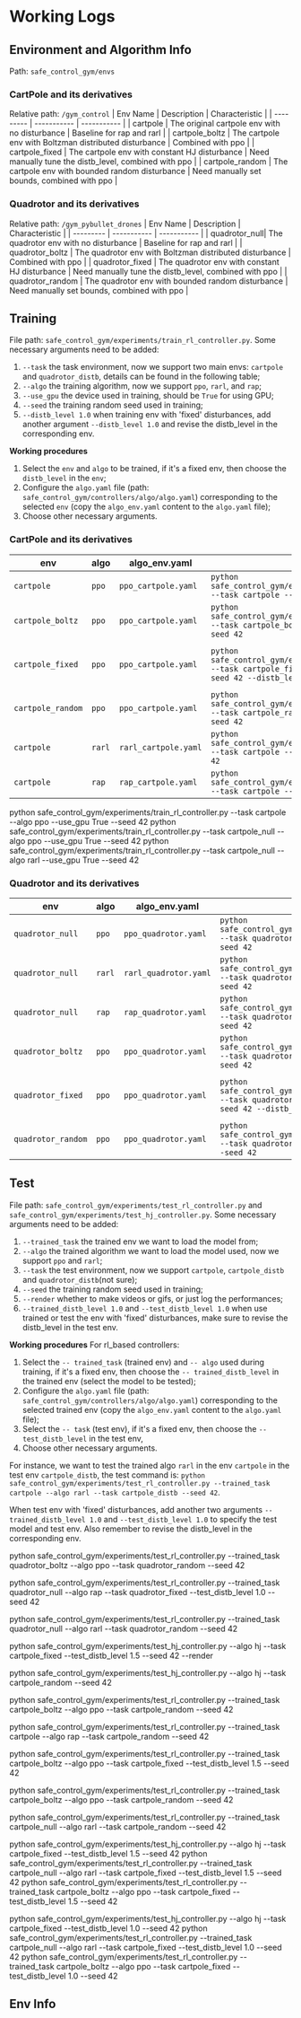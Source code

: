 # Working Logs

## Environment and Algorithm Info
Path: `safe_control_gym/envs`
### CartPole and its derivatives
Relative path: `/gym_control`
| Env Name  | Description | Characteristic | 
| --------- | ----------- |  ----------- |
| cartpole  | The original cartpole env with no disturbance | Baseline for rap and rarl | 
| cartpole_boltz | The cartpole env with Boltzman distributed disturbance | Combined with ppo |
| cartpole_fixed | The cartpole env with constant HJ disturbance | Need manually tune the distb_level, combined with ppo | 
| cartpole_random | The cartpole env with bounded random disturbance | Need manually set bounds, combined with ppo | 

### Quadrotor and its derivatives
Relative path: `/gym_pybullet_drones`
| Env Name  | Description | Characteristic | 
| --------- | ----------- |  ----------- |
| quadrotor_null| The quadrotor env with no disturbance | Baseline for rap and rarl |
| quadrotor_boltz | The quadrotor env with Boltzman distributed disturbance | Combined with ppo | 
| quadrotor_fixed | The quadrotor env with constant HJ disturbance | Need manually tune the distb_level, combined with ppo |
| quadrotor_random | The quadrotor env with bounded random disturbance | Need manually set bounds, combined with ppo | 


## Training
File path:  `safe_control_gym/experiments/train_rl_controller.py`. 
Some necessary arguments need to be added: 
1. `--task` the task environment, now we support two main envs: `cartpole` and `quadrotor_distb`, details can be found in the following table;
2. `--algo` the training algorithm, now we support `ppo`, `rarl`, and `rap`;
3. `--use_gpu` the device used in training, should be `True` for using GPU;
4. `--seed` the training random seed used in training;
5. `--distb_level 1.0` when training env with 'fixed' disturbances, add another argument `--distb_level 1.0` and revise the distb_level in the corresponding env.

**Working procedures**
1. Select the `env` and `algo` to be trained, if it's a fixed env, then choose the `distb_level` in the `env`;
2. Configure the `algo.yaml` file (path: `safe_control_gym/controllers/algo/algo.yaml`) corresponding to the selected `env` (copy the `algo_env.yaml` content to the `algo.yaml` file);
3. Choose other necessary arguments. 

### CartPole and its derivatives
| env | algo  | algo_env.yaml | commands | else
| --------- | ----------- |  ----------- | ----------- | ----------- |
| `cartpole`| `ppo` | `ppo_cartpole.yaml` | `python safe_control_gym/experiments/train_rl_controller.py --task cartpole --algo ppo --use_gpu True --seed 42` | Baseline0 |
| `cartpole_boltz`| `ppo` | `ppo_cartpole.yaml` | `python safe_control_gym/experiments/train_rl_controller.py --task cartpole_boltz --algo ppo --use_gpu True --seed 42` | Our proposed method |
| `cartpole_fixed`| `ppo` | `ppo_cartpole.yaml` | `python safe_control_gym/experiments/train_rl_controller.py --task cartpole_fixed --algo ppo --use_gpu True --seed 42 --distb_level 1.0` | Baseline3, take care of the distb_level |
| `cartpole_random`| `ppo` | `ppo_cartpole.yaml` | `python safe_control_gym/experiments/train_rl_controller.py --task cartpole_random --algo ppo --use_gpu True --seed 42` | Baseline4 (not trained)|
| `cartpole`| `rarl` | `rarl_cartpole.yaml` | `python safe_control_gym/experiments/train_rl_controller.py --task cartpole --algo rarl --use_gpu True --seed 42` | Baseline1 |
| `cartpole`| `rap` | `rap_cartpole.yaml` | `python safe_control_gym/experiments/train_rl_controller.py --task cartpole --algo rap --use_gpu True --seed 42` | Baseline2 |


python safe_control_gym/experiments/train_rl_controller.py --task cartpole --algo ppo --use_gpu True --seed 42
python safe_control_gym/experiments/train_rl_controller.py --task cartpole_null --algo ppo --use_gpu True --seed 42
python safe_control_gym/experiments/train_rl_controller.py --task cartpole_null --algo rarl --use_gpu True --seed 42

### Quadrotor and its derivatives
| env | algo  | algo_env.yaml | commands | else
| --------- | ----------- |  ----------- | ----------- | ----------- |
| `quadrotor_null`| `ppo` | `ppo_quadrotor.yaml` | `python safe_control_gym/experiments/train_rl_controller.py --task quadrotor_null --algo ppo --use_gpu True --seed 42` | Baseline0 |
| `quadrotor_null`| `rarl` | `rarl_quadrotor.yaml` | `python safe_control_gym/experiments/train_rl_controller.py --task quadrotor_null --algo rarl --use_gpu True --seed 42` | Baseline1 |
| `quadrotor_null`| `rap` | `rap_quadrotor.yaml` | `python safe_control_gym/experiments/train_rl_controller.py --task quadrotor_null --algo rap --use_gpu True --seed 42` | Baseline2 |
| `quadrotor_boltz`| `ppo` | `ppo_quadrotor.yaml` | `python safe_control_gym/experiments/train_rl_controller.py --task quadrotor_boltz --algo ppo --use_gpu True --seed 42` | Our proposed method |
| `quadrotor_fixed`| `ppo` | `ppo_quadrotor.yaml` | `python safe_control_gym/experiments/train_rl_controller.py --task quadrotor_fixed --algo ppo --use_gpu True --seed 42 --distb_level 1.0` | Baseline4, take care of the distb_level |
| `quadrotor_random`| `ppo` | `ppo_quadrotor.yaml` | `python safe_control_gym/experiments/train_rl_controller.py --task quadrotor_random --algo ppo --use_gpu True --seed 42` | Baseline5 (not trained)|


## Test
File path:  `safe_control_gym/experiments/test_rl_controller.py` and `safe_control_gym/experiments/test_hj_controller.py`.
Some necessary arguments need to be added: 
1. `--trained_task` the trained env we want to load the model from;
2. `--algo` the trained algorithm we want to load the model used, now we support `ppo` and `rarl`;
3. `--task` the test environment, now we support `cartpole`, `cartpole_distb` and `quadrotor_distb`(not sure);
4. `--seed` the training random seed used in training;
4. `--render` whether to make videos or gifs, or just log the performances;
5. `--trained_distb_level 1.0` and `--test_distb_level 1.0` when use trained or test the env with 'fixed' disturbances, make sure to revise the distb_level in the test env. 

**Working procedures**
For rl_based controllers:
1. Select the `-- trained_task` (trained env) and `-- algo` used during training, if it's a fixed env, then choose the `-- trained_distb_level` in the trained env (select the model to be tested);
2. Configure the `algo.yaml` file (path: `safe_control_gym/controllers/algo/algo.yaml`) corresponding to the selected trained env (copy the `algo_env.yaml` content to the `algo.yaml` file);
3. Select the `-- task` (test env), if it's a fixed env, then choose the `-- test_distb_level` in the test env, 
4. Choose other necessary arguments. 

For instance, we want to test the trained algo `rarl` in the env `cartpole` in the test env `cartpole_distb`, the test command is:
`python safe_control_gym/experiments/test_rl_controller.py --trained_task cartpole --algo rarl --task cartpole_distb --seed 42`. 

When test env with 'fixed' disturbances, add another two arguments `--trained_distb_level 1.0` and `--test_distb_level 1.0` to specify the test model and test env. Also remember to revise the distb_level in the corresponding env.

python safe_control_gym/experiments/test_rl_controller.py --trained_task quadrotor_boltz --algo ppo --task quadrotor_random --seed 42

python safe_control_gym/experiments/test_rl_controller.py --trained_task quadrotor_null --algo rap --task quadrotor_fixed --test_distb_level 1.0 --seed 42

python safe_control_gym/experiments/test_rl_controller.py --trained_task quadrotor_null --algo rarl --task quadrotor_random --seed 42

python safe_control_gym/experiments/test_hj_controller.py --algo hj --task cartpole_fixed --test_distb_level 1.5 --seed 42 --render

python safe_control_gym/experiments/test_hj_controller.py --algo hj --task cartpole_random --seed 42

python safe_control_gym/experiments/test_rl_controller.py --trained_task cartpole_boltz --algo ppo --task cartpole_random --seed 42

python safe_control_gym/experiments/test_rl_controller.py --trained_task cartpole --algo rap --task cartpole_random --seed 42

python safe_control_gym/experiments/test_rl_controller.py --trained_task cartpole_boltz --algo ppo --task cartpole_fixed --test_distb_level 1.5 --seed 42

python safe_control_gym/experiments/test_rl_controller.py --trained_task cartpole_boltz --algo ppo --task cartpole_random --seed 42

python safe_control_gym/experiments/test_rl_controller.py --trained_task cartpole_null --algo rarl --task cartpole_random --seed 42

python safe_control_gym/experiments/test_hj_controller.py --algo hj --task cartpole_fixed --test_distb_level 1.5 --seed 42
python safe_control_gym/experiments/test_rl_controller.py --trained_task cartpole_null --algo rarl --task cartpole_fixed --test_distb_level 1.5 --seed 42
python safe_control_gym/experiments/test_rl_controller.py --trained_task cartpole_boltz --algo ppo --task cartpole_fixed --test_distb_level 1.5 --seed 42

python safe_control_gym/experiments/test_hj_controller.py --algo hj --task cartpole_fixed --test_distb_level 1.0 --seed 42
python safe_control_gym/experiments/test_rl_controller.py --trained_task cartpole_null --algo rarl --task cartpole_fixed --test_distb_level 1.0 --seed 42
python safe_control_gym/experiments/test_rl_controller.py --trained_task cartpole_boltz --algo ppo --task cartpole_fixed --test_distb_level 1.0 --seed 42


## Env Info



